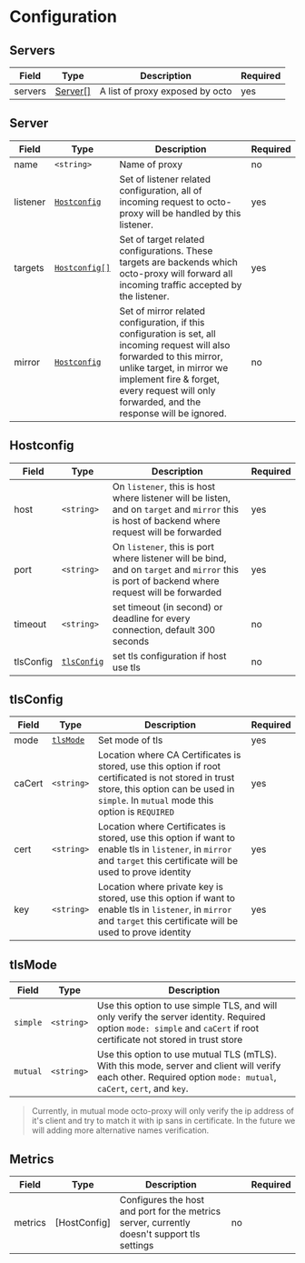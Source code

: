 # Configuration

## Servers
| Field    | Type          | Description                     | Required |
| -------- | ------------- | ------------------------------- | -------- |
| servers  | [Server[]](#server)      | A list of proxy exposed by octo | yes      |


## Server
| Field    | Type             | Description   | Required |
| -------- | ---------------- | ------------- | -------- |
| name     | `<string>`       | Name of proxy | no       |
| listener | [`Hostconfig`](#hostconfig) | Set of listener related configuration, all of incoming request to octo-proxy will be handled by this listener.            | yes      |
| targets  | [`Hostconfig[]`](#hostconfig) | Set of target related configurations. These targets are backends which octo-proxy will forward all incoming traffic accepted by the listener.            | yes      |
| mirror   | [`Hostconfig`](#hostconfig)  | Set of mirror related configuration, if this configuration is set, all incoming request will also forwarded to this mirror, unlike target, in mirror we implement fire & forget, every request will only forwarded, and the response will be ignored.            | no       |

## Hostconfig
| Field     | Type          | Description                     | Required |
| --------- | ------------- | ------------------------------- | -------- |
| host      | `<string>`    | On `listener`, this is host where listener will be listen, and on `target` and `mirror` this is host of backend where request will be forwarded | yes      |
| port      | `<string>`    | On `listener`, this is port where listener will be bind, and on `target` and `mirror` this is port of backend where request will be forwarded | yes      |
| timeout   | `<string>`    | set timeout (in second) or deadline for every connection, default 300 seconds | no      |
| tlsConfig | [`tlsConfig`](#tlsconfig)   | set tls configuration if host use tls | no      |


## tlsConfig
| Field    | Type          | Description                     | Required |
| -------- | ------------- | ------------------------------- | -------- |
| mode     | [`tlsMode`](#tlsmode)       | Set mode of tls                 | yes      |
| caCert   | `<string>`    | Location where CA Certificates is stored, use this option if root certificated is not stored in trust store, this option can be used in `simple`. In `mutual` mode this option is `REQUIRED`                 | yes      |
| cert     | `<string>`    | Location where Certificates is stored, use this option if want to enable tls in `listener`, in `mirror` and `target` this certificate will be used to prove identity                  | yes      |
| key      | `<string>`    | Location where private key is stored, use this option if want to enable tls in `listener`, in `mirror` and `target` this certificate will be used to prove identity                  | yes      |

## tlsMode
| Field     | Type          | Description                     |
| --------- | ------------- | ------------------------------- 
| `simple`  | `<string>`    | Use this option to use simple TLS, and will only verify the server identity. Required option `mode: simple` and `caCert` if root certificate not stored in trust store |
| `mutual`  | `<string>`    | Use this option to use mutual TLS (mTLS). With this mode, server and client will verify each other. Required option `mode: mutual`, `caCert`, `cert`, and `key`. |

> Currently, in mutual mode octo-proxy will only verify the ip address of it's client and try to match it with ip sans in certificate. In the future we will adding more alternative names verification.

## Metrics
| Field    | Type          | Description                     |                                                 | Required |
| -------- | ------------- | ------------------------------- | ----------------------------------------------- | -------- |
| metrics  | [HostConfig]  | Configures the host and port for the metrics server, currently doesn't support tls settings | no       |
